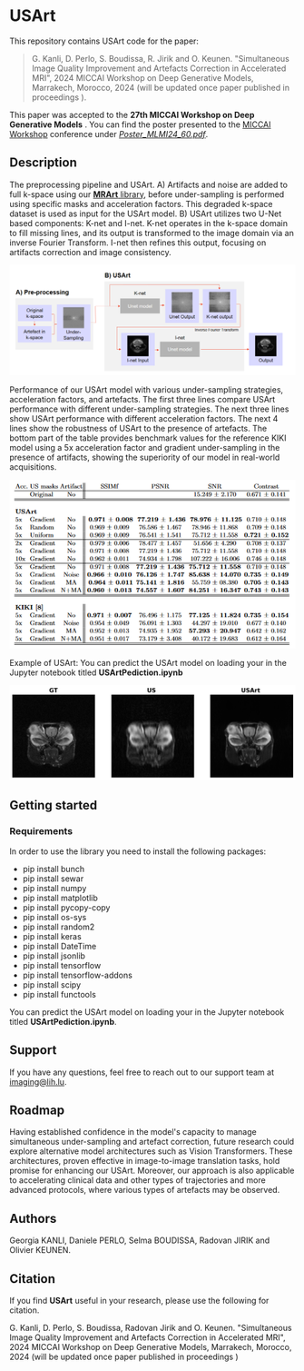 # USArt

This repository contains USArt code for the paper: 
> G. Kanli, D. Perlo, S. Boudissa, R. Jirik  and O. Keunen.
> "Simultaneous Image Quality Improvement and Artefacts Correction in Accelerated MRI", 2024 MICCAI Workshop on Deep Generative Models, Marrakech, Morocco, 2024 (will be updated once paper published in proceedings ).

This paper was accepted to the **27th MICCAI Workshop on Deep Generative Models** . You can find the poster presented to the [MICCAI Workshop](https://conferences.miccai.org/2024/en/workshops.asp) conference under [*Poster_MLMI24_60.pdf*](https://github.com/TransRad/USArt/blob/main/Poster_MLMI24_60.pdf).

## Description
The preprocessing pipeline and USArt. A) Artifacts and noise are added to full k-space using our [**MRArt** library](https://github.com/TransRad/MRArt), before under-sampling is performed using specific masks and acceleration factors. This degraded k-space dataset is used as input for the USArt model. B) USArt utilizes two U-Net based components: K-net and I-net. K-net operates in the k-space domain to fill missing lines, and its output is transformed to the image domain via an inverse Fourier Transform. I-net then refines this output, focusing on artifacts correction and image consistency.

![Alt text](pic/pre.PNG)

Performance of our USArt model with various under-sampling strategies, acceleration factors, and artefacts. The first three lines compare USArt performance with different under-sampling strategies. The next three lines show USArt performance with different acceleration factors. The next 4 lines show the robustness of USArt to the presence of artefacts. The bottom part of the table provides benchmark values for the reference KIKI model using a 5x acceleration factor and gradient under-sampling in the presence of artifacts, showing the superiority of our model in real-world acquisitions.

![Alt text](pic/table.PNG)

Example of USArt: You can predict the USArt model on loading your in the Jupyter notebook titled **USArtPediction.ipynb**

![Alt text](pic/output.png)

## Getting started
### Requirements

In order to use the library you need to install the following packages:
- pip install bunch
- pip install sewar
- pip install numpy
- pip install matplotlib
- pip install pycopy-copy
- pip install os-sys
- pip install random2
- pip install keras
- pip install DateTime
- pip install jsonlib
- pip install tensorflow
- pip install tensorflow-addons
- pip install scipy
- pip install functools


You can predict the USArt model on loading your in the Jupyter notebook titled **USArtPediction.ipynb**.

## Support
If you have any questions, feel free to reach out to our support team at imaging@lih.lu.

## Roadmap
Having established confidence in the model's capacity to manage simultaneous under-sampling and artefact correction, future research could explore alternative model architectures such as Vision Transformers. These architectures, proven effective in image-to-image translation tasks, hold promise for enhancing our USArt. Moreover, our approach is also applicable to accelerating clinical data and other types of trajectories and more advanced protocols, where various types of artefacts may be observed.

## Authors
Georgia KANLI, Daniele PERLO, Selma BOUDISSA, Radovan JIRIK and Olivier KEUNEN.

## Citation 
If you find **USArt** useful in your research, please use the following for citation.

G. Kanli, D. Perlo, S. Boudissa, Radovan Jirik  and O. Keunen. "Simultaneous Image Quality Improvement and Artefacts Correction in Accelerated MRI", 2024 MICCAI Workshop on Deep Generative Models, Marrakech, Morocco, 2024 (will be updated once paper published in proceedings )



